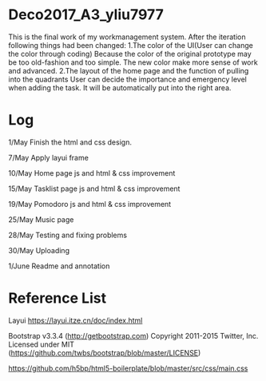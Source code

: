 # Deco2017_A3_yliu7977
This is the final work of my workmanagement system. After the iteration following things had been changed: 
1.The color of the UI(User can change the color through coding) Because the color of the original prototype 
may be too old-fashion and too simple. The new color make more sense of work and advanced. 
2.The layout of the home page and the function of pulling into the quadrants User can decide the importance 
and emergency level when adding the task. It will be automatically put into the right area.

# Log
1/May
Finish the html and css design.

7/May
Apply layui frame

10/May
Home page js and html & css improvement

15/May
Tasklist page js and html & css improvement

19/May
Pomodoro js and html & css improvement

25/May
Music page

28/May
Testing and fixing problems

30/May
Uploading

1/June 
Readme and annotation

# Reference List
Layui
https://layui.itze.cn/doc/index.html

 Bootstrap v3.3.4 (http://getbootstrap.com)
 Copyright 2011-2015 Twitter, Inc.
 Licensed under MIT (https://github.com/twbs/bootstrap/blob/master/LICENSE)
 
 https://github.com/h5bp/html5-boilerplate/blob/master/src/css/main.css


